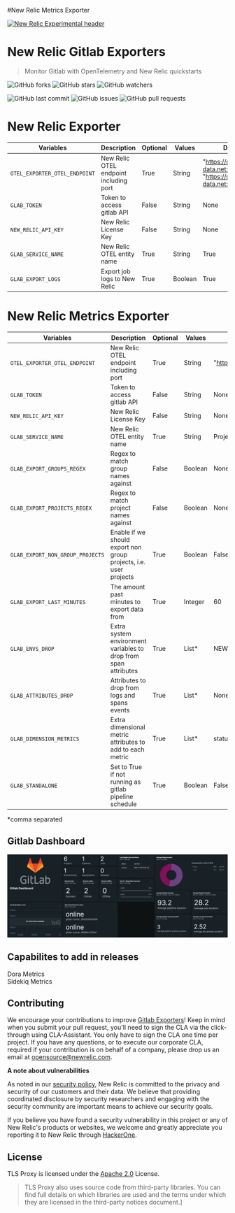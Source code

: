 
#New Relic Metrics Exporter


[![New Relic Experimental header](https://github.com/newrelic/opensource-website/raw/master/src/images/categories/Experimental.png)](https://opensource.newrelic.com/oss-category/#new-relic-experimental)

# New Relic Gitlab Exporters
>Monitor Gitlab with OpenTelemetry and New Relic quickstarts

![GitHub forks](https://img.shields.io/github/forks/newrelic-experimental/tls-proxy?style=social)
![GitHub stars](https://img.shields.io/github/stars/newrelic-experimental/tls-proxy?style=social)
![GitHub watchers](https://img.shields.io/github/watchers/newrelic-experimental/tls-proxy?style=social)

![GitHub last commit](https://img.shields.io/github/last-commit/newrelic-experimental/tls-proxy)
![GitHub issues](https://img.shields.io/github/issues/newrelic-experimental/tls-proxy)
![GitHub pull requests](https://img.shields.io/github/issues-pr/newrelic-experimental/tls-proxy)


# New Relic Exporter


| Variables | Description | Optional | Values | Default |
| ---       |         --- |       ---| ---    |   ----   |
| `OTEL_EXPORTER_OTEL_ENDPOINT` | New Relic OTEL endpoint including port | True | String | "https://otlp.nr-data.net:4318" or "https://otlp.eu01.nr-data.net:4318" |
| `GLAB_TOKEN` | Token to access gitlab API | False | String | None |
| `NEW_RELIC_API_KEY` | New Relic License Key | False | String | None |
| `GLAB_SERVICE_NAME` | New Relic OTEL entity name | True | String | True |
| `GLAB_EXPORT_LOGS` | Export job logs to New Relic | True | Boolean | True |


# New Relic Metrics Exporter

| Variables | Description | Optional | Values | Default |
| ---       |         --- |       ---| ---    |   ----   |
| `OTEL_EXPORTER_OTEL_ENDPOINT` | New Relic OTEL endpoint including port | True | String | "https://otlp.nr-data.net:4318" or "https://otlp.eu01.nr-data.net:4318" |
| `GLAB_TOKEN` | Token to access gitlab API | False | String | None |
| `NEW_RELIC_API_KEY` | New Relic License Key | False | String | None |
| `GLAB_SERVICE_NAME` | New Relic OTEL entity name | True | String | Project name |
| `GLAB_EXPORT_GROUPS_REGEX` | Regex to match group names against | False | Boolean | None |
| `GLAB_EXPORT_PROJECTS_REGEX` | Regex to match project names against | False | Boolean | None |
| `GLAB_EXPORT_NON_GROUP_PROJECTS` | Enable if we should export non group projects, i.e. user projects | True | Boolean | False |
| `GLAB_EXPORT_LAST_MINUTES` | The amount past minutes to export data from | True | Integer | 60 |
| `GLAB_ENVS_DROP` | Extra system environment variables to drop from span attributes | True | List* | NEW_RELIC_API_KEY,GITLAB_FEATURES,CI_SERVER_TLS_CA_FILE,CI_RUNNER_TAGS,CI_JOB_JWT,CI_JOB_JWT_V1,CI_JOB_JWT_V2,GLAB_TOKEN,GIT_ASKPASS,CI_COMMIT_BEFORE_SHA,CI_BUILD_TOKEN,CI_DEPENDENCY_PROXY_PASSWORD,CI_RUNNER_SHORT_TOKEN,CI_BUILD_BEFORE_SHA,CI_BEFORE_SHA,OTEL_EXPORTER_OTEL_ENDPOINT,GLAB_DIMENSION_METRICS |
| `GLAB_ATTRIBUTES_DROP` | Attributes to drop from logs and spans events | True | List* | None |
| `GLAB_DIMENSION_METRICS` | Extra dimensional metric attributes to add to each metric | True | List* | status,stage,name |
| `GLAB_STANDALONE` | Set to True if not running as gitlab pipeline schedule | True | Boolean | False |
*comma separated

## Gitlab Dashboard

![Gitlab Dashboard](screenshots/gitlab_dashboard.jpg)


## Capabilites to add in releases 
Dora Metrics
<br />
Sidekiq Metrics
<br />

## Contributing

We encourage your contributions to improve [Gitlab Exporters](../../)! Keep in mind when you submit your pull request, you'll need to sign the CLA via the click-through using CLA-Assistant. You only have to sign the CLA one time per project. If you have any questions, or to execute our corporate CLA, required if your contribution is on behalf of a company, please drop us an email at opensource@newrelic.com.

**A note about vulnerabilities**

As noted in our [security policy](../../security/policy), New Relic is committed to the privacy and security of our customers and their data. We believe that providing coordinated disclosure by security researchers and engaging with the security community are important means to achieve our security goals.

If you believe you have found a security vulnerability in this project or any of New Relic's products or websites, we welcome and greatly appreciate you reporting it to New Relic through [HackerOne](https://hackerone.com/newrelic).

## License

TLS Proxy is licensed under the [Apache 2.0](http://apache.org/licenses/LICENSE-2.0.txt) License.

>TLS Proxy also uses source code from third-party libraries. You can find full details on which libraries are used and the terms under which they are licensed in the third-party notices document.]

